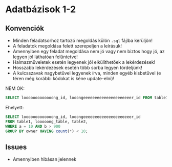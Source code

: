﻿# Adatbázisok 1-2

## Konvenciók

* Minden feladatsorhoz tartozó megoldás külön `.sql` fájlba kerüljön!
* A feladatok megoldása felett szerepeljen a leírásuk!
* Amennyiben egy feladat megoldása nem jó vagy nem biztos hogy jó, az legyen jól láthatóan felűntetve!
* Halmazműveletek esetén legyenek jól elkülíthetőek a lekérdezések!
* Hosszabb lekérdezések esetén több sorba legyen tördeljünk!
* A kulcsszavak nagybetűvel legyenek írva, minden egyéb kisbetűvel (e téren még korábbi kódokat is kéne update-elni)!

NEM OK:
```SQL
SELECT looooooooooooong_id, looongeeeeeeeeeeeeeeeeeeeeer_id FROM table1, looooong_table, table2, WHERE a = 10 AND b > 900 GROUP BY owner HAVING count(*) < 10;
```
Ehelyett:
```SQL
SELECT looooooooooooong_id, looongeeeeeeeeeeeeeeeeeeeeer_id 
FROM table1, looooong_table, table2, 
WHERE a = 10 AND b > 900 
GROUP BY owner HAVING count(*) < 10;
```

## Issues

* Amennyiben hibásan jelennek 
